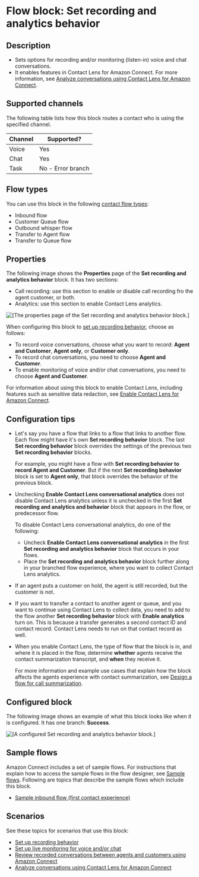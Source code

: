 # Flow block: Set recording and analytics behavior<a name="set-recording-behavior"></a>

## Description<a name="set-recording-behavior-description"></a>
+ Sets options for recording and/or monitoring \(listen\-in\) voice and chat conversations\.
+ It enables features in Contact Lens for Amazon Connect\. For more information, see [Analyze conversations using Contact Lens for Amazon Connect](analyze-conversations.md)\.

## Supported channels<a name="set-recording-channels"></a>

The following table lists how this block routes a contact who is using the specified channel\. 


| Channel | Supported? | 
| --- | --- | 
| Voice | Yes | 
| Chat | Yes | 
| Task | No \- Error branch | 

## Flow types<a name="set-recording-behavior-types"></a>

You can use this block in the following [contact flow types](create-contact-flow.md#contact-flow-types):
+ Inbound flow
+ Customer Queue flow
+ Outbound whisper flow
+ Transfer to Agent flow
+ Transfer to Queue flow

## Properties<a name="set-recording-behavior-properties"></a>

The following image shows the **Properties** page of the **Set recording and analytics behavior** block\. It has two sections:
+ Call recording: use this section to enable or disable call recording fro the agent customer, or both\.
+ Analytics: use this section to enable Contact Lens analytics\.

![\[The properties page of the Set recording and analytics behavior block.\]](http://docs.aws.amazon.com/connect/latest/adminguide/images/set-recording-and-analytics-behavior.png)

When configuring this block to [set up recording behavior](set-up-recordings.md), choose as follows:
+ To record voice conversations, choose what you want to record: **Agent and Customer**, **Agent only**, or **Customer only**\.
+ To record chat conversations, you need to choose **Agent and Customer**\.
+ To enable monitoring of voice and/or chat conversations, you need to choose **Agent and Customer**\.

For information about using this block to enable Contact Lens, including features such as sensitive data redaction, see [Enable Contact Lens for Amazon Connect](enable-analytics.md)\.

## Configuration tips<a name="set-recording-behavior-tips"></a>
+ Let's say you have a flow that links to a flow that links to another flow\. Each flow might have it's own **Set recording behavior** block\. The last **Set recording behavior** block overrides the settings of the previous two **Set recording behavior** blocks\. 

  For example, you might have a flow with **Set recording behavior to record Agent and Customer**\. But if the next **Set recording behavior** block is set to **Agent only**, that block overrides the behavior of the previous block\. 
+ Unchecking **Enable Contact Lens conversational analytics** does not disable Contact Lens analytics unless it is unchecked in the first **Set recording and analytics and behavior** block that appears in the flow, or predecessor flow\. 

  To disable Contact Lens conversational analytics, do one of the following: 
  + Uncheck **Enable Contact Lens conversational analytics** in the first **Set recording and analytics behavior** block that occurs in your flows\.
  + Place the **Set recording and analytics behavior** block further along in your branched flow experience, where you want to collect Contact Lens analytics\.
+ If an agent puts a customer on hold, the agent is still recorded, but the customer is not\.
+ If you want to transfer a contact to another agent or queue, and you want to continue using Contact Lens to collect data, you need to add to the flow another **Set recording behavior** block with **Enable analytics** turn on\. This is because a transfer generates a second contact ID and contact record\. Contact Lens needs to run on that contact record as well\.
+ When you enable Contact Lens, the type of flow that the block is in, and where it is placed in the flow, determine **whether** agents receive the contact summarization transcript, and **when** they receive it\. 

  For more information and example use cases that explain how the block affects the agents experience with contact summarization, see [Design a flow for call summarization](enable-analytics.md#call-summarization-agent)\.

## Configured block<a name="set-recording-behavior-configured"></a>

The following image shows an example of what this block looks like when it is configured\. It has one branch: **Success**\. 

![\[A configured Set recording and analytics behavior block.\]](http://docs.aws.amazon.com/connect/latest/adminguide/images/set-recording-and-analytics-behavior-configured.png)

## Sample flows<a name="set-recording-behavior-samples"></a>

Amazon Connect includes a set of sample flows\. For instructions that explain how to access the sample flows in the flow designer, see [Sample flows](contact-flow-samples.md)\. Following are topics that describe the sample flows which include this block\.
+ [Sample inbound flow \(first contact experience\)](sample-inbound-flow.md)

## Scenarios<a name="set-recording-behavior-scenarios"></a>

See these topics for scenarios that use this block:
+ [Set up recording behavior](set-up-recordings.md)
+ [Set up live monitoring for voice and/or chat](monitor-conversations.md)
+ [Review recorded conversations between agents and customers using Amazon Connect](review-recorded-conversations.md)
+ [Analyze conversations using Contact Lens for Amazon Connect](analyze-conversations.md)